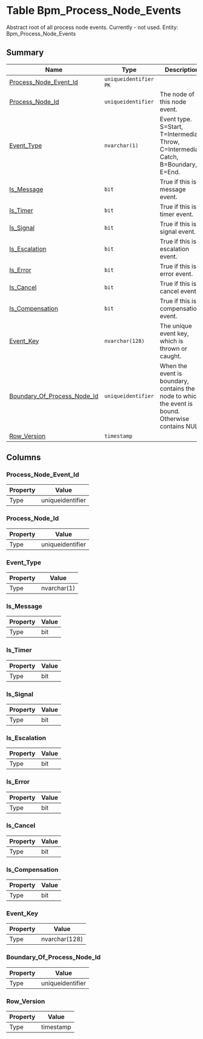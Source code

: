 # Table Bpm_Process_Node_Events

Abstract root of all process node events. Currently - not used. Entity: Bpm_Process_Node_Events

## Summary

| Name | Type | Description |
| - | - | --- |
|[Process_Node_Event_Id](#process_node_event_id)|`uniqueidentifier` `PK`||
|[Process_Node_Id](#process_node_id)|`uniqueidentifier` |The node of this node event.|
|[Event_Type](#event_type)|`nvarchar(1)` |Event type. S=Start, T=Intermediate Throw, C=Intermediate Catch, B=Boundary, E=End.|
|[Is_Message](#is_message)|`bit` |True if this is message event.|
|[Is_Timer](#is_timer)|`bit` |True if this is timer event.|
|[Is_Signal](#is_signal)|`bit` |True if this is signal event.|
|[Is_Escalation](#is_escalation)|`bit` |True if this is escalation event.|
|[Is_Error](#is_error)|`bit` |True if this is error event.|
|[Is_Cancel](#is_cancel)|`bit` |True if this is cancel event.|
|[Is_Compensation](#is_compensation)|`bit` |True if this is compensation event.|
|[Event_Key](#event_key)|`nvarchar(128)` |The unique event key, which is thrown or caught.|
|[Boundary_Of_Process_Node_Id](#boundary_of_process_node_id)|`uniqueidentifier` |When the event is boundary, contains the node to which the event is bound. Otherwise contains NULL.|
|[Row_Version](#row_version)|`timestamp` ||

## Columns

### Process_Node_Event_Id

| Property | Value |
| - | - |
|Type|uniqueidentifier|

### Process_Node_Id

| Property | Value |
| - | - |
|Type|uniqueidentifier|

### Event_Type

| Property | Value |
| - | - |
|Type|nvarchar(1)|

### Is_Message

| Property | Value |
| - | - |
|Type|bit|

### Is_Timer

| Property | Value |
| - | - |
|Type|bit|

### Is_Signal

| Property | Value |
| - | - |
|Type|bit|

### Is_Escalation

| Property | Value |
| - | - |
|Type|bit|

### Is_Error

| Property | Value |
| - | - |
|Type|bit|

### Is_Cancel

| Property | Value |
| - | - |
|Type|bit|

### Is_Compensation

| Property | Value |
| - | - |
|Type|bit|

### Event_Key

| Property | Value |
| - | - |
|Type|nvarchar(128)|

### Boundary_Of_Process_Node_Id

| Property | Value |
| - | - |
|Type|uniqueidentifier|

### Row_Version

| Property | Value |
| - | - |
|Type|timestamp|



